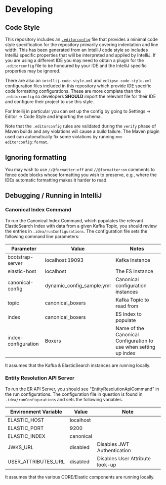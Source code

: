 # Developing

## Code Style

This repository includes an [`.editorconfig`](https://editorconfig.org) file that provides a minimal code style
specification for the repository primarily covering indentation and line width. This has been generated from an
IntelliJ code style so includes IntelliJ specific properties that will be interpreted and applied by IntelliJ. If you
are using a different IDE you may need to obtain a plugin for the `.editorconfig` file to be honoured by your IDE and
the IntelliJ specific properties may be ignored.

There are also an `intellij-code-style.xml` and `eclipse-code-style.xml` configuration files included in this repository
which provide IDE specific code formatting configurations. These are more complete than the `.editorconfig` so
developers **SHOULD** import the relevant file for their IDE and configure their project to use this style.

For Intellij in particular you can set up the config by going to Settings -> Editor -> Code Style and importing the
schema.

Note that the `.editorconfig` rules are validated during the `verify` phase of Maven builds and any violations will
cause a build failure. The Maven plugin used can automatically fix some violations by running `mvn
editorconfig:format`.

## Ignoring formatting

You may wish to use `//@formatter:off` and `//@formatter:on` comments to fence code blocks whose formatting
you wish to preserve, e.g., where the IDEs automatic formatting makes it harder to read.


## Debugging / Running in IntelliJ

### Canonical Index Command
To run the Canonical Index Command, which populates the relevant ElasticSearch Index with data from a given Kafka 
Topic, you should review the entries in `.idea/runConfigurations`. The configuration file sets the following command 
line parameters:

| Parameter           | Value                     | Notes                                                            |
|---------------------|---------------------------|------------------------------------------------------------------|
| bootstrap-server    | localhost:19093           | Kafka Instance                                                   |
| elastic-host        | localhost                 | The ES Instance                                                  | 
| canonical-config    | dynamic_config_sample.yml | Canonical configuration instances                                |
| topic               | canonical_boxers          | Kafka Topic to read from                                         |
| index               | canonical_boxers          | ES Index to populate                                             |
| index-configuration | Boxers                    | Name of the Canonical Configuration to use when setting up index |

It assumes that the Kafka & ElasticSearch instances are running locally.


### Entity Resolution API Server
To run the ER API Server, you should see "EntityResolutionApiCommand" in the run configurations. The configuration 
file in question is found in `.idea/runConfigurations` and sets the following variables.

| Environment Variable | Value     | Note                            |
|----------------------|-----------|---------------------------------|
| ELASTIC_HOST         | localhost |                                 |
| ELASTIC_PORT         | 9200      |                                 |
| ELASTIC_INDEX        | canonical |                                 |
| JWKS_URL             | disabled  | Disables JWT Authentication     |
| USER_ATTRIBUTES_URL  | disabled  | Disables User Attribute look-up |

It assumes that the various CORE/Elastic components are running locally. 

